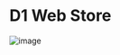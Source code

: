 # D1 Web Store
![image](https://user-images.githubusercontent.com/92186281/222606282-560c84fe-f78a-4a8c-8328-2b6daca22265.png)
